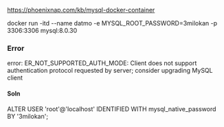 https://phoenixnap.com/kb/mysql-docker-container

docker run -itd --name datmo -e MYSQL_ROOT_PASSWORD=3milokan -p 3306:3306 mysql:8.0.30

### Error
error: ER_NOT_SUPPORTED_AUTH_MODE: Client does not support authentication protocol requested by server; consider upgrading MySQL client

#### Soln
ALTER USER 'root'@'localhost' IDENTIFIED WITH mysql_native_password BY '3milokan';